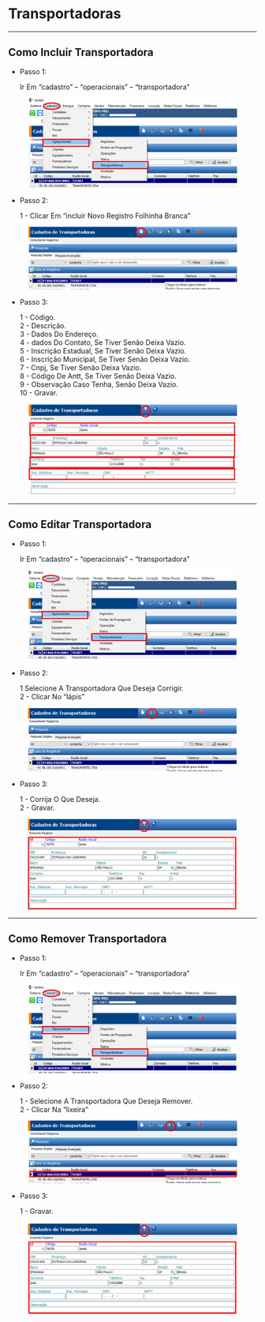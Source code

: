# Transportadoras

***

## Como Incluir Transportadora

*   Passo 1:

    Ir Em “cadastro” – “operacionais” – “transportadora”

<figure><img src="../../../.gitbook/assets/image (8) (1) (1) (1) (1) (1).png" alt=""><figcaption></figcaption></figure>

*   Passo 2:

    1 - Clicar Em “incluir Novo Registro Folhinha Branca”

<figure><img src="../../../.gitbook/assets/image (1) (1) (1) (1) (1) (1) (1) (1).png" alt=""><figcaption></figcaption></figure>

*   Passo 3:

    1 - Código.\
    2 - Descrição.\
    3 - Dados Do Endereço.\
    4 - dados Do Contato, Se Tiver Senão Deixa Vazio.\
    5 - Inscrição Estadual, Se Tiver Senão Deixa Vazio.\
    6 - Inscrição Municipal, Se Tiver Senão Deixa Vazio.\
    7 - Cnpj, Se Tiver Senão Deixa Vazio.\
    8 - Código De Antt, Se Tiver Senão Deixa Vazio.\
    9 - Observação Caso Tenha, Senão Deixa Vazio.\
    10 - Gravar.

<figure><img src="../../../.gitbook/assets/image (2) (1) (1) (1) (1) (1) (1) (1).png" alt=""><figcaption></figcaption></figure>

***

## Como Editar Transportadora

*   Passo 1:

    Ir Em “cadastro” – “operacionais” – “transportadora”

<figure><img src="../../../.gitbook/assets/image (3) (1) (1) (1) (1) (1) (1) (1).png" alt=""><figcaption></figcaption></figure>

*   Passo 2:

    1 Selecione A Transportadora Que Deseja Corrigir.\
    2 - Clicar No “lápis”

<figure><img src="../../../.gitbook/assets/image (4) (1) (1) (1) (1) (1) (1).png" alt=""><figcaption></figcaption></figure>

*   Passo 3:

    1 - Corrija O Que Deseja.\
    2 - Gravar.



<figure><img src="../../../.gitbook/assets/image (5) (1) (1) (1) (1) (1) (1).png" alt=""><figcaption></figcaption></figure>

***

## Como Remover Transportadora

*   Passo 1:

    Ir Em “cadastro” – “operacionais” – “transportadora”

<figure><img src="../../../.gitbook/assets/image (6) (1) (1) (1) (1) (1) (1).png" alt=""><figcaption></figcaption></figure>

*   Passo 2:

    1 - Selecione A Transportadora Que Deseja Remover.\
    2 - Clicar Na “lixeira”

<figure><img src="../../../.gitbook/assets/image (7) (1) (1) (1) (1) (1) (1).png" alt=""><figcaption></figcaption></figure>

*   Passo 3:

    1 - Gravar.

<figure><img src="../../../.gitbook/assets/image (8) (1) (1) (1) (1) (1) (1).png" alt=""><figcaption></figcaption></figure>
